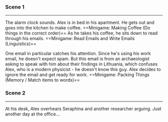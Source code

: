 ### Scene 1
---
The alarm clock sounds. Alex is in bed in his apartment. He gets out and goes into the kitchen to make coffee. ==Minigame: Making Coffee (Do things in the correct order)== As he takes his coffee, he sits down to read through his emails. ==Minigame: Read Emails and Write Emails (Linguistics)== 

One email in particular catches his attention. Since he's using his work email, he doesn't expect spam. But this email is from an archaeologist asking to speak with him about their findings in Lithuania, which confuses Alex, who is a modern physicist - he doesn't know this guy. Alex decides to ignore the email and get ready for work. ==Minigame: Packing Things (Memory / Match items to words)== 

### Scene 2
---
At his desk, Alex overhears Seraphina and another researcher arguing. Just another day at the office...

